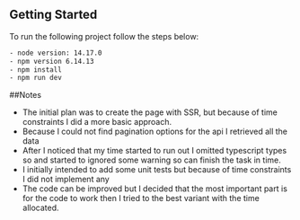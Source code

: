 
## Getting Started

To run the following project follow the steps below:

```bash
- node version: 14.17.0
- npm version 6.14.13
- npm install
- npm run dev
```

##Notes
- The initial plan was to create the page with SSR, but because of time constraints I did a more
basic approach. 
- Because I could not find pagination options for the api I retrieved all the data
- After I noticed that my time started to run out I omitted typescript types so and started to ignored 
some warning so can finish the task in time.
- I initially intended to add some unit tests but because of time constraints I did not implement any
- The code can be improved but I decided that the most important part is for the code to work
then I tried to the best variant with the time allocated.